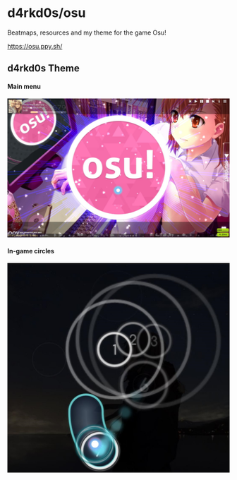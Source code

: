 # d4rkd0s/osu
Beatmaps, resources and my theme for the game Osu!

https://osu.ppy.sh/


## d4rkd0s Theme

#### Main menu

![Main Menu](pictures/screenshot1.jpg)


#### In-game circles


![In game circles](pictures/screenshot2.jpg)
